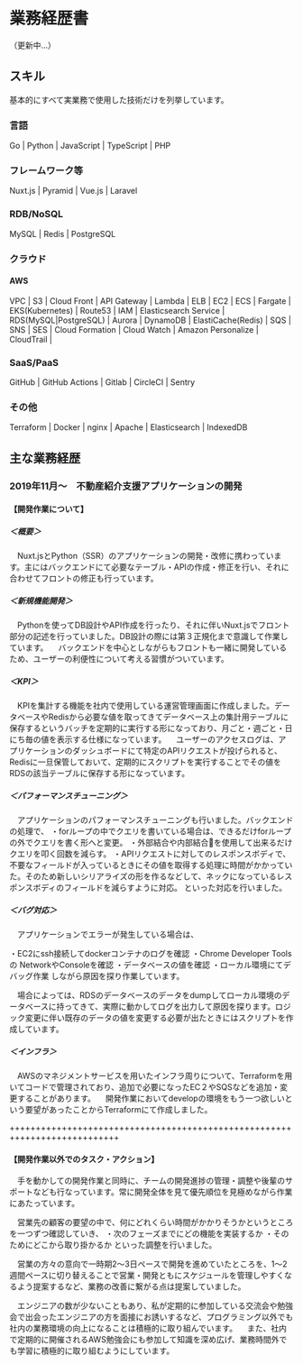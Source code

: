 # 業務経歴書

<p>（更新中...）</p>


## スキル

基本的にすべて実業務で使用した技術だけを列挙しています。

### 言語

Go  | Python | JavaScript | TypeScript | PHP

### フレームワーク等

Nuxt.js | Pyramid | Vue.js | Laravel

### RDB/NoSQL

MySQL | Redis | PostgreSQL

### クラウド

#### AWS

VPC | S3 | Cloud Front | API Gateway | Lambda | ELB | EC2 | ECS | Fargate | EKS(Kubernetes) | Route53 | IAM | Elasticsearch Service | RDS(MySQL|PostgreSQL) | Aurora | DynamoDB | ElastiCache(Redis) |  SQS | SNS | SES  | Cloud Formation | Cloud Watch | Amazon Personalize | CloudTrail | 


### SaaS/PaaS

GitHub | GitHub Actions | Gitlab | CircleCI | Sentry

### その他

Terraform | Docker  | nginx | Apache | Elasticsearch | IndexedDB

## 主な業務経歴

### 2019年11月〜　不動産紹介支援アプリケーションの開発

#### 【開発作業について】

##### ＜概要＞
　Nuxt.jsとPython（SSR）のアプリケーションの開発・改修に携わっています。主にはバックエンドにて必要なテーブル・APIの作成・修正を行い、それに合わせてフロントの修正も行っています。

##### ＜新規機能開発＞
　Pythonを使ってDB設計やAPI作成を行ったり、それに伴いNuxt.jsでフロント部分の記述を行っていました。DB設計の際には第３正規化まで意識して作業しています。
　バックエンドを中心としながらもフロントも一緒に開発しているため、ユーザーの利便性について考える習慣がついています。

##### ＜KPI＞
　KPIを集計する機能を社内で使用している運営管理画面に作成しました。データベースやRedisから必要な値を取ってきてデータベース上の集計用テーブルに保存するというバッチを定期的に実行する形になっており、月ごと・週ごと・日にち毎の値を表示する仕様になっています。
　ユーザーのアクセスログは、アプリケーションのダッシュボードにて特定のAPIリクエストが投げられると、Redisに一旦保管しておいて、定期的にスクリプトを実行することでその値をRDSの該当テーブルに保存する形になっています。

##### ＜パフォーマンスチューニング＞
　アプリケーションのパフォーマンスチューニングも行いました。バックエンドの処理で、
・forループの中でクエリを書いている場合は、できるだけforループの外でクエリを書く形へと変更。
・外部結合や内部結合を使用して出来るだけクエリを叩く回数を減らす。
・APIリクエストに対してのレスポンスボディで、不要なフィールドが入っているときにその値を取得する処理に時間がかかっていた。そのため新しいシリアライズの形を作るなどして、ネックになっているレスポンスボディのフィールドを減らすように対応。
といった対応を行いました。

##### ＜バグ対応＞
　アプリケーションでエラーが発生している場合は、

・EC2にssh接続してdockerコンテナのログを確認
・Chrome Developer Toolsの NetworkやConsoleを確認
・データベースの値を確認
・ローカル環境にてデバッグ作業
しながら原因を探り作業しています。

　場合によっては、RDSのデータベースのデータをdumpしてローカル環境のデータベースに持ってきて、実際に動かしてログを出力して原因を探ります。ロジック変更に伴い既存のデータの値を変更する必要が出たときにはスクリプトを作成しています。

##### ＜インフラ＞
　AWSのマネジメントサービスを用いたインフラ周りについて、Terraformを用いてコードで管理されており、追加で必要になったEC２やSQSなどを追加・変更することがあります。
　開発作業においてdevelopの環境をもう一つ欲しいという要望があったことからTerraformにて作成しました。

+++++++++++++++++++++++++++++++++++++++++++++++++++++++++++++++++++++++++++

#### 【開発作業以外でのタスク・アクション】
　手を動かしての開発作業と同時に、チームの開発進捗の管理・調整や後輩のサポートなども行なっています。常に開発全体を見て優先順位を見極めながら作業にあたっています。

　営業先の顧客の要望の中で、何にどれくらい時間がかかりそうかというところを一つずつ確認していき、
・次のフェーズまでにどの機能を実装するか
・そのためにどこから取り掛かるか
といった調整を行いました。

　営業の方々の意向で一時期2〜3日ペースで開発を進めていたところを、1〜2週間ペースに切り替えることで営業・開発ともにスケジュールを管理しやすくなるよう提案するなど、業務の改善に繋がる点は提案していました。

　エンジニアの数が少ないこともあり、私が定期的に参加している交流会や勉強会で出会ったエンジニアの方を面接にお誘いするなど、プログラミング以外でも社内の業務環境の向上になることは積極的に取り組んでいます。
　また、社内で定期的に開催されるAWS勉強会にも参加して知識を深め広げ、業務時間外でも学習に積極的に取り組むようにしています。
